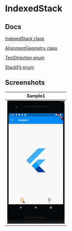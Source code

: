 # IndexedStack

## Docs

[IndexedStack class](https://api.flutter.dev/flutter/widgets/IndexedStack-class.html)

[AlignmentGeometry class
](https://api.flutter.dev/flutter/painting/AlignmentGeometry-class.html)

[TextDirection enum](https://api.flutter.dev/flutter/dart-ui/TextDirection-class.html)

[StackFit enum](https://api.flutter.dev/flutter/rendering/StackFit-class.html)

## Screenshots

|Sample1|
|:-:|
|<img src="./screenshots/gif/Sample1.gif" height="400" alt="Screenshot"/>|
